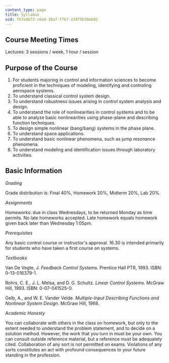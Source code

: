 ```yaml
---
content_type: page
title: Syllabus
uid: fb7a8b73-c6ad-30a7-ffbf-23979b38eb82
---
```


Course Meeting Times
--------------------

Lectures: 3 sessions / week, 1 hour / session

Purpose of the Course
---------------------

1.  For students majoring in control and information sciences to become proficient in the techniques of modeling, identifying and controling aerospace systems.
2.  To understand classical control system design.
3.  To understand robustness issues arising in control system analysis and design.
4.  To understand the role of nonlinearities in control systems and to be able to analyze basic nonlinearities using phase-plane and describing function techniques.
5.  To design simple nonlinear (bang/bang) systems in the phase plane.
6.  To understand space applications.
7.  To understand basic nonlinear phenomena, such as jump resonance phenomena.
8.  To understand modeling and identification issues through laboratory activities.

Basic Information
-----------------

_Grading_

Grade distribution is: Final 40%, Homework 20%, Midterm 20%, Lab 20%.

_Assignments_

Homeworks: due in class Wednesdays, to be returned Monday as time permits. No late homeworks accepted. Late homework equals homework given back later than Wednesday 1:05pm.

_Prerequisites_

Any basic control course or instructor's approval. 16.30 is intended primarily for students who have taken a first course on systems.

_Textbooks_

Van De Vegte, J. _Feedback Control Systems._ Prentice Hall PTR, 1993. ISBN: 0-13-016379-1.

Rohrs, C. E., J. L. Melsa, and D. G. Schultz. _Linear Control Systems_. McGraw Hill, 1993. ISBN: 0-07-041525-0.

Gelb, A., and W. E. Vander Velde. _Multiple-Input Describing Functions and Nonlinear System Design_. McGraw Hill, 1968.

_Academic Honesty_

You can collaborate with others in the class on homework, but only to the extent needed to understand the problem statement, and to decide on a solution method. However, the work that you turn in must be your own. You can consult outside reference material, but a reference must be adequately cited. Collaboration of any sort is not permitted on exams. Violations of any sorts constitutes an act with profound consequences to your future standing in the profession.